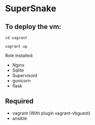 # SuperSnake

## To deploy the vm:

`cd vagrant`

`vagrant up`

Role installed:

- Nginx
- Sqlite
- Supervisord
- gunicorn
- flask

## Required

- vagrant (With plugin vagrant-vbguest)
- ansible

